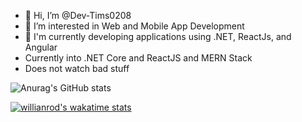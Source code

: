 - 👋 Hi, I’m @Dev-Tims0208
- 👀 I’m interested in Web and Mobile App Development
- 🌱 I'm currently developing applications using .NET, ReactJs, and Angular
- Currently into .NET Core and ReactJS and MERN Stack
- Does not watch bad stuff  
<!---
Dev-Tims0208/Dev-Tims0208 is a ✨ special ✨ repository because its `README.md` (this file) appears on your GitHub profile.
You can click the Preview link to take a look at your changes.
--->
 
 ![Anurag's GitHub stats](https://github-readme-stats.vercel.app/api?username=dev-tims0208&show_icons=true&theme=transparent)
 
 [![willianrod's wakatime stats](https://github-readme-stats.vercel.app/api/wakatime?username=dev_tims0208)](https://github.com/anuraghazra/github-readme-stats)
 

